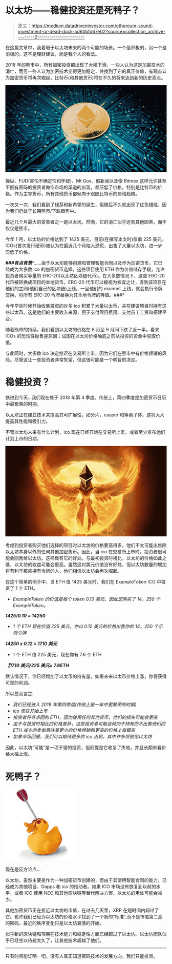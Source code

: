 # 以太坊——稳健投资还是死鸭子？

> 原文：<https://medium.datadriveninvestor.com/ethereum-sound-investment-or-dead-duck-ad60bfd67e02?source=collection_archive---------2----------------------->

在这篇文章中，我着眼于以太坊未来的两个可能的场景。一个是积极的，另一个是消极的。这不是理财建议，而是我个人的看法。

2018 年的熊市中，所有加密投资都出现了大幅下滑。一些人认为这是加密技术的消亡，而另一些人认为加密技术变得更加稳定，并找到了它的真正价值，有观点认为加密货币将再次崛起，比特币(和其他货币)将在不久的将来达到新的历史高点。

![](img/3bc5aec91a93cccb2eaf9b2c638b6332.png)

操纵、FUD(害怕不确定性和怀疑)、Mt Gox、假新闻以及像 Bitmex 这样允许甚至不拥有密码的投资者做空市场的渠道的出现，都压低了价格，特别是比特币的价格。作为主导货币，所有其他货币都倾向于跟随比特币的价格趋势。

一次又一次，我们看到了绿芽和新希望的诞生，但随后不久就出现了红色蜡烛，因为我们仍处于长期熊市/下跌趋势中。

最近几个月最大的受害者之一是以太坊。然而，它的消亡似乎还有其他因素，而不仅仅是熊市。

今年 1 月，以太坊的价格达到了 1425 美元，目前(在撰写本文时)仅值 225 美元。ICOs(首次发行硬币)被认为在最近几个月陷入恐慌，出售了大量以太坊，进一步压低了价格。

***###有点背景****……由于以太坊能够创建和管理智能合同以及作为加密货币，它已经成为大多数 ico 的加密货币选择。这些项目使用 ETH 作为价值储存手段，允许投资者购买等量的 ERC-20(以太坊区块链代币)。在大多数情况下，这些 ERC-20 代币被转换成项目的本地货币。ERC-20 代币可以被视为权宜之计，直到该项目在他们的主网(他们自己的区块链)上线。一旦他们的 mainnet 上线，就会执行令牌交换，将所有 ERC-20 令牌替换为其本地令牌的等值。###*

今年早些时候开始收集投资的许多 ico 积累了大量以太币，并在建设项目时持有这些以太币。这是他们的主要收入来源，用于支付项目费用、支付员工工资和搭建平台。

随着熊市的持续，我们看到以太坊的价格在 8 月至 9 月间下跌了近一半。看来 ICOs 的恐慌性抛售是原因；试图在以太坊价格触底之前从投资的资金中获取价值。

与此同时，大多数 ico 决定推迟在交易所上市，因为它们在熊市中有价格倾销的风险。尽管这让一些投资者非常失望，但这很可能是一个明智的决定。

# 稳健投资？

快进到今天…我们现在处于 2018 年第 4 季度。传统上，第四季度是加密货币日历中最繁荣的时期。

以太坊正在建立技术来提高其可扩展性，如分片，casper 和等离子体，这将大大提高其性能和吸引力。

不管以太坊未来有什么计划，ico 现在已经开始在交易所上市，或者至少宣布他们计划上市的日期。

![](img/8982f2b2c5eea19cb1f18dc2efdffdfc.png)

考虑到投资者购买他们选择的项目时以太坊的价格要高得多，他们不太可能出售除以太坊本身以外的任何其他加密货币。因此，当 ico 在交易所上市时，投资者很可能会回售给以太坊。这样做有它的好处。与最初投资时相比，以太坊的价格如此之低，以太坊的收益可能会更高。虽然这对美元价值没有好处，但以太坊数量的增加将有利于那些持有令牌的人，他们相信以太坊会再次崛起。

在这个简单的例子中，当 ETH 值 1425 美元时，我们在 ExampleToken ICO 中投资了 1 个 ETH。

*   *ExampleToken 的价值是每个 token 0.10 美元，因此您购买了 14，250 个 ExampleToken。*

***1425/0.10 = 14250***

*   *1 个 ETH 现在价值 225 美元，你以 0.12 美元的价格出售你的 14，250 个示例令牌*

***14250 x 0.12 = 1710 美元***

*   1 个 ETH 值 225 美元，现在你有 7.6 个 ETH

***【1710 美元/225 美元= 7.6ETH***

默认情况下，你已经增加了以太币的持有量，如果未来以太币价格上涨，你将获得可观的利润。

所以总而言之:

*   *我们已经进入 2018 年第四季度(传统上是一年中更繁荣的时期)*
*   *ico 现在开始上市*
*   *投资者将寻求回购 ETH，因为使用任何其他货币，他们的损失可能会更高*
*   *由于与投资时相比的价格差异，这些投资者可能会倾向于持有而不出售他们的 ETH 减少的卖单意味着更少的价格倾销和更高的价格上涨概率*
*   *如果市场回暖，我们可以期待更多的 ico 出现，其中许多将使用以太坊*

因此，以太坊“可能”是一项不错的投资，但前提是它收复了失地，并且长期来看价格大幅上涨。

# 死鸭子？

![](img/e7afdf9de725dd8aefcf29ae3e2f5434.png)

现在是反方论点…

以太坊，虽然主要是作为一种加密货币创建的，但由于其使用智能合同的能力，已经成为其他项目、Dapps 和 ico 的推动者。如果 ICO 市场没有恢复到以前的水平，或者 ICO 使用 NEO 和其他区块链等替代解决方案，以太坊的用处可能会减少。

其他加密货币正在接近以太坊的市值，在过去几天里，XRP 在短时间内超过了它。也许我们已经为以太坊的价格水平找到了一个新的“标准”,而不是市值第二高的密码，最近的秩序变化只是以太坊衰落的开始。

似乎新的区块链和项目在技术能力和稳定性方面已经超过了以太坊。以太坊团队似乎已经坐以待毙太久了，让其他技术超越了他们。

******************************************************************

只有时间能证明一切。没有人真正知道密码技术的发展方向。我们只能推测。